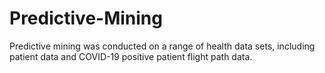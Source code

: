 # Predictive-Mining
Predictive mining was conducted on a range of health data sets, including patient data and COVID-19 positive patient flight path data.
